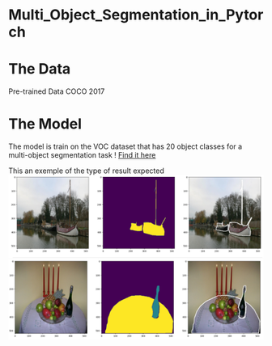 # Multi_Object_Segmentation_in_Pytorch

# The Data
Pre-trained Data COCO 2017

# The Model
The model is train on the VOC dataset that has  20 object classes for a multi-object segmentation task ! 
[Find it here]( http://host.robots.ox.ac.uk/pascal/VOC/voc2012/index.html)

This an exemple of the type of result expected
![](https://github.com/saag7/Multi_Object_Segmentation_in_Pytorch/blob/main/Screenshot%202024-09-15%20131622.png)
![](https://github.com/saag7/Multi_Object_Segmentation_in_Pytorch/blob/main/Screenshot%202024-09-15%20131632.png)
